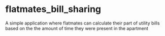 # flatmates_bill_sharing
A simple application where flatmates can calculate their part of utility bills based on the the amount of time they were present in the apartment
